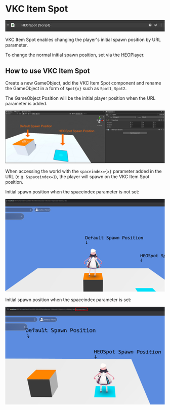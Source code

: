 # VKC Item Spot

![HEOSpot](img/HEOSpot_1.jpg)

VKC Item Spot enables changing the player's initial spawn position by URL parameter.

To change the normal initial spawn position, set via the [HEOPlayer](HEOPlayer.md).

## How to use VKC Item Spot

Create a new GameObject, add the VKC Item Spot component and rename the GameObject in a form of `Spot{x}` such as `Spot1`, `Spot2`.

The GameObject Position will be the initial player position when the URL parameter is added.

![HEOSpot](img/HEOSpot_2.jpg)

When accessing the world with the `spaceindex={x}` parameter added in the URL (e.g. `&spaceindex=1`), the player will spawn on the VKC Item Spot position.

Initial spawn position when the spaceindex parameter is not set:

![HEOSpot](img/HEOSpot_3.jpg)

Initial spawn position when the spaceindex parameter is set:

![HEOSpot](img/HEOSpot_4.jpg)